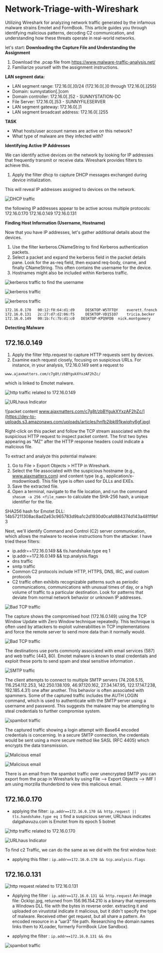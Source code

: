 # Network-Triage-with-Wireshark

Utilizing Wireshark for analyzing network traffic generated by the infamous malware strains Emotet and FormBook. This article guides you through identifying malicious patterns, decoding C2 communication, and understanding how these threats operate in real-world networks.

let's start:
**Downloading the Capture File and Understanding the Assignment**

1. Download the .pcap file from https://www.malware-traffic-analysis.net/ 
2. Familiarize yourself with the assignment instructions.

**LAN segment data:**
- LAN segment range:  172.16.0[.]0/24 (172.16.0[.]0 through 172.16.0[.]255)
- Domain:  sunnystation[.]com
- Domain controller:  172.16.0[.]52 - SUNNYSTATION-DC
- File Server:  172.16.0[.]53 - SUNNYFILESERVER
- LAN segment gateway:  172.16.0[.]1
- LAN segment broadcast address:  172.16.0[.]255

**TASK**
- What hosts/user account names are active on this network?
- What type of malware are they infected with?

**Identifying Active IP Addresses**

We can identify active devices on the network by looking for IP addresses that frequently transmit or receive data. Wireshark provides filters to achieve this.

1. Apply the filter dhcp to capture DHCP messages exchanged during device initialization.

This will reveal IP addresses assigned to devices on the network.

![DHCP traffic](https://dev-to-uploads.s3.amazonaws.com/uploads/articles/11qivi5ic0ieqrpmx2h8.jpg)

the following IP addresses appear to be active across multiple protocols:
172.16.0.170
172.16.0.149
172.16.0.131

**Finding Host Information (Username, Hostname)**

Now that you have IP addresses, let's gather additional details about the devices.
1. Use the filter kerberos.CNameString to find Kerberos authentication packets.
2. Select a packet and expand the kerberos field in the packet details pane. Look for the as-req field, then expand req-body, cname, and finally CNameString. This often contains the username for the device.
3. Hostnames might also be included within Kerberos traffic.


![kerberos traffic to find the username](https://dev-to-uploads.s3.amazonaws.com/uploads/articles/b71q01fx2dl6o8uionm8.jpg)

![kerberos traffic](https://dev-to-uploads.s3.amazonaws.com/uploads/articles/bm1w949mwzv3oo17iznz.jpg)

![kerberos traffic](https://dev-to-uploads.s3.amazonaws.com/uploads/articles/qovuaz6vh5funizxwdsh.jpg)

```
172.16.0.170   00:12:f0:64:d1:d9	 DESKTOP-W5TFTQY	everett.french
172.16.0.131   2c:27:d7:d2:06:f5	 DESKTOP-VD151O7	tricia.becker
172.16.0.149   00:1b:fc:7b:d1:c0   DESKTOP-KPQ9FDB	nick.montgomery

```
**Detecting Malware**

## 172.16.0.149

1. Apply the filter http.request to capture HTTP requests sent by devices.
2. Examine each request closely, focusing on suspicious URLs. For instance, in your analysis, 172.16.0.149 sent a request to 

```
www.ajaxmatters.com/c7g8t/zbBYgukXYxzAF2hZc/
```
  which is linked to Emotet malware.

![http traffic related to 172.16.0.149](https://dev-to-uploads.s3.amazonaws.com/uploads/articles/hbcr21xwrnip634qsv1d.jpg)

![URLhaus Indicator](https://dev-to-uploads.s3.amazonaws.com/uploads/articles/vgrvwuhd1cif5st4ry7d.jpg)

![packet content www.ajaxmatters.com/c7g8t/zbBYgukXYxzAF2hZc/](https://dev-to-uploads.s3.amazonaws.com/uploads/articles/hnfb2ibkl91kwiqhy6gf.jpg)

Right-click on this packet and follow the TCP stream associated with the suspicious HTTP request to inspect packet content. The first two bytes appearing as "MZ" after the HTTP response headers could indicate a malicious file.

To extract and analyze this potential malware:
1. Go to File > Export Objects > HTTP in Wireshark.
2. Select the file associated with the suspicious hostname (e.g., www.ajaxmatters.com) and content type (e.g., application/x-msdownload). This file type is often used for DLLs and EXEs.
3. Save the extracted file.
4. Open a terminal, navigate to the file location, and run the command `shasum -a 256 <file_name>` to calculate the SHA-256 hash, a unique identifier for the file.

SHA256 hash for Emotet DLL: 14b57211308ac8ad2a63c965783d9ba1c2d1930d0cafd884374d143a481f9bf3

Next, we'll identify Command and Control (C2) server communication, which allows the malware to receive instructions from the attacker. I have tried these filters:
- ip.addr==172.16.0.149 && tls.handshake.type eq 1
- ip.addr==172.16.0.149 && tcp.analysis.flags
- dns traffic
- smtp traffic
- Common C2 protocols include HTTP, HTTPS, DNS, IRC, and custom protocols
- C2 traffic often exhibits recognizable patterns such as periodic communications, communications with unusual times of day, or a high volume of traffic to a particular destination. Look for patterns that deviate from normal network behavior or unknown IP addresses.

![Bad TCP traffic](https://dev-to-uploads.s3.amazonaws.com/uploads/articles/u1z95hq3awguws825f6s.jpg)

The capture shows the compromised host (172.16.0.149) using the TCP Window Update with Zero Window technique repeatedly. This technique is often used by attackers to exploit vulnerabilities in TCP implementations and force the remote server to send more data than it normally would.

![Bad TCP traffic](https://dev-to-uploads.s3.amazonaws.com/uploads/articles/abvqmpqfa8e7h78pkn1k.jpg)

The destinations use ports commonly associated with email services (587) and web traffic (443, 80). Emotet malware is known to steal credentials and exploit these ports to send spam and steal sensitive information .

![SMTP traffic](https://dev-to-uploads.s3.amazonaws.com/uploads/articles/smvfga2nyltfdjivt4ec.jpg)

The client attempts to connect to multiple SMTP servers (74.208.5.15, 116.254.112.253, 142.250.138.109, 46.97.120.162, 27.34.147.95, 122.17.147.238, 192.185.4.31) one after another. This behavior is often associated with spammers. Some of the captured traffic includes the AUTH LOGIN command, which is used to authenticate with the SMTP server using a username and password. This suggests the malware may be attempting to steal credentials to further compromise system.

![spambot traffic](https://dev-to-uploads.s3.amazonaws.com/uploads/articles/mahy0exx515g5lxoz3xp.jpg)

The captured traffic showing a login attempt with Base64 encoded credentials is concerning.  In a secure SMTP connection, the credentials would be sent using a more secure method like SASL (RFC 4405) which encrypts the data transmission.

![Malicious email](https://dev-to-uploads.s3.amazonaws.com/uploads/articles/bsf3nmjpim5tpqn0p3vm.jpg)

![Malicious email](https://dev-to-uploads.s3.amazonaws.com/uploads/articles/6il8qasf62l64ubp8n3v.jpg)

There is an email from the spambot traffic over unencrypted SMTP you can export from the pcap in Wireshark by using File --> Export Objects --> IMF
I am using morzilla thunderbird to view this malicious email.

## 172.16.0.170

- applying the filter: `ip.addr==172.16.0.170 && http.request || tls.handshake.type eq 1`
find a suspicious server, URLhaus indicates dalgahavuzu.com is Emotet from its epoch 5 botnet

![http traffic related to 172.16.0.170](https://dev-to-uploads.s3.amazonaws.com/uploads/articles/u7gbsdu9hylhjnjc7nw1.jpg)

![URLhaus Indicator](https://dev-to-uploads.s3.amazonaws.com/uploads/articles/izbawf39b1xmaftm1obc.jpg)

To find c2 Traffic, we can do the same as we did with the first window host:
- applying this filter : `ip.addr==172.16.0.170 && tcp.analysis.flags`

## 172.16.0.131

![http request related to 172.16.0.131](https://dev-to-uploads.s3.amazonaws.com/uploads/articles/z5z2xqgm72m57f99srot.jpg)

- Applying the filter : `ip.addr==172.16.0.131 && http.request` 
An image file: Ocklqc.jpg,  returned from 156.96.154.210 is a binary that represents a Windows DLL file with the bytes in reverse order. extracting it and uploaded on virustotal indicate it malicious, but it didn't specify the type of malware. Received other get request, but all share a pattern. An encoded resource in a “uar3” file path. Researching the domain names links them to XLoader, formerly FormBook (Joe Sandbox). 

- applying the filter : `ip.addr==172.16.0.131 && dns`

![spambot traffic](https://dev-to-uploads.s3.amazonaws.com/uploads/articles/u9nwf1g245hise78ne7c.jpg)


